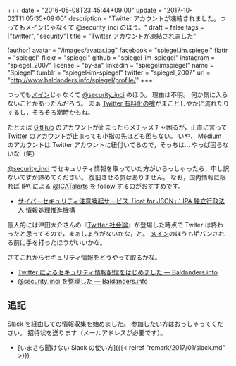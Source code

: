 +++
date = "2016-05-08T23:45:44+09:00"
update = "2017-10-02T11:05:35+09:00"
description = "Twitter アカウントが凍結されました。つってもメインじゃなくて @security_inci のほう。"
draft = false
tags = ["twitter", "security"]
title = "Twitter アカウントが凍結されました"

[author]
  avatar = "/images/avatar.jpg"
  facebook = "spiegel.im.spiegel"
  flattr = "spiegel"
  flickr = "spiegel"
  github = "spiegel-im-spiegel"
  instagram = "spiegel_2007"
  license = "by-sa"
  linkedin = "spiegelimspiegel"
  name = "Spiegel"
  tumblr = "spiegel-im-spiegel"
  twitter = "spiegel_2007"
  url = "http://www.baldanders.info/spiegel/profile/"
+++

つっても[メイン](https://twitter.com/spiegel_2007)じゃなくて [@security_inci](https://twitter.com/security_inci) のほう。
理由は不明。
何か気に入らないことがあったんだろう。
まぁ [Twitter 有料化の噂](http://www.itmedia.co.jp/news/articles/1605/06/news066.html)がまことしやかに流れたりするし，そろそろ潮時かもね。

たとえば [GitHub](https://github.com/) のアカウントが止まったらメチャメチャ困るが，正直に言って Twitter のアカウントが止まっても小指の先ほども困らない。
いや， [Medium](https://medium.com/) のアカウントは Twitter アカウントに紐付いてるので，そっちは... やっぱ困らないな（笑）

[@security_inci](https://twitter.com/security_inci) でセキュリティ情報を取っていた方がいらっしゃったら，申し訳ないですが諦めてください。
復旧させる気はありません。
なお，国内情報に限れば IPA による [@ICATalerts](https://twitter.com/ICATalerts/) を follow するのがおすすめです。

- [サイバーセキュリティ注意喚起サービス「icat for JSON」：IPA 独立行政法人 情報処理推進機構](http://www.ipa.go.jp/security/vuln/icat.html)

個人的には津田大介さんの『[Twitter 社会論](http://www.amazon.co.jp/exec/obidos/ASIN/4862484824/baldandersinf-22/ "Amazon.co.jp： Twitter社会論 ~新たなリアルタイム・ウェブの潮流: 津田 大介: 本")』が登場した時点で Twiter は終わったと思ってるので，まぁしょうがないかな，と。
[メイン](https://twitter.com/spiegel_2007)のほうも垢バンされる前に手を打ったほうがいいかな。

さてこれからセキュリティ情報をどうやって取るかな。

- [Twitter によるセキュリティ情報配信をはじめました — Baldanders.info](http://www.baldanders.info/spiegel/log2/000387.shtml)
- [@security_inci を整理した — Baldanders.info](http://www.baldanders.info/spiegel/log2/000710.shtml)

## 追記

Slack を経由しての情報収集を始めました。
参加したい方はおっしゃってください。
招待状を送ります（メールアドレスが必要です）。

- [いまさら聞けない Slack の使い方]({{< relref "remark/2017/01/slack.md" >}})
